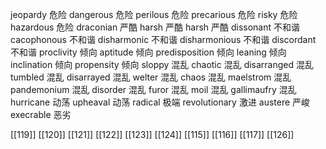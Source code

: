 




jeopardy 危险
dangerous 危险
perilous 危险
precarious 危险
risky 危险
hazardous 危险
draconian 严酷
harsh 严酷
harsh 严酷
dissonant 不和谐
cacophonous 不和谐
disharmonic 不和谐
disharmonious 不和谐
discordant 不和谐
proclivity 倾向
aptitude 倾向
predisposition 倾向
leaning 倾向
inclination 倾向
propensity 倾向
sloppy 混乱
chaotic 混乱
disarranged 混乱
tumbled 混乱
disarrayed 混乱
welter 混乱
chaos 混乱
maelstrom 混乱
pandemonium 混乱
disorder 混乱
furor 混乱
moil 混乱
gallimaufry 混乱
hurricane 动荡
upheaval 动荡
radical 极端
revolutionary 激进
austere 严峻
execrable 恶劣

[[119]]
[[120]]
[[121]]
[[122]]
[[123]]
[[124]]
[[115]]
[[116]]
[[117]]
[[126]]